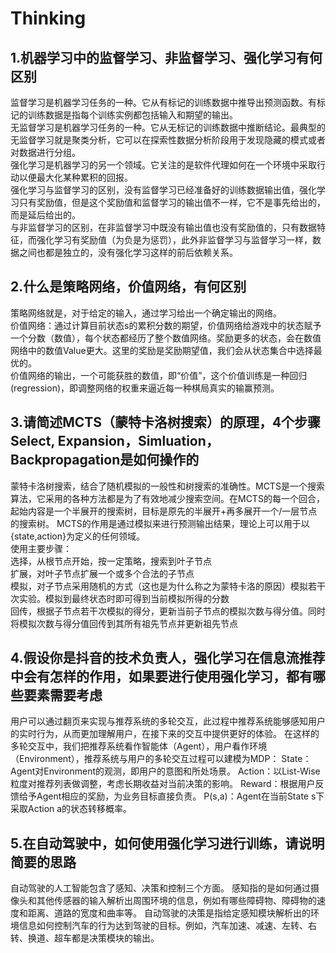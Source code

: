 # Thinking
## 1.机器学习中的监督学习、非监督学习、强化学习有何区别
监督学习是机器学习任务的一种。它从有标记的训练数据中推导出预测函数。有标记的训练数据是指每个训练实例都包括输入和期望的输出。  
无监督学习是机器学习任务的一种。它从无标记的训练数据中推断结论。最典型的无监督学习就是聚类分析，它可以在探索性数据分析阶段用于发现隐藏的模式或者对数据进行分组。  
强化学习是机器学习的另一个领域。它关注的是软件代理如何在一个环境中采取行动以便最大化某种累积的回报。  
强化学习与监督学习的区别，没有监督学习已经准备好的训练数据输出值，强化学习只有奖励值，但是这个奖励值和监督学习的输出值不一样，它不是事先给出的，而是延后给出的。  
与非监督学习的区别，在非监督学习中既没有输出值也没有奖励值的，只有数据特征，而强化学习有奖励值（为负是为惩罚），此外非监督学习与监督学习一样，数据之间也都是独立的，没有强化学习这样的前后依赖关系。  

## 2.什么是策略网络，价值网络，有何区别
策略网络就是，对于给定的输入，通过学习给出一个确定输出的网络。  
价值网络：通过计算目前状态s的累积分数的期望，价值网络给游戏中的状态赋予一个分数（数值），每个状态都经历了整个数值网络。奖励更多的状态，会在数值网络中的数值Value更大。这里的奖励是奖励期望值，我们会从状态集合中选择最优的。  
价值网络的输出，一个可能获胜的数值，即“价值”，这个价值训练是一种回归(regression)，即调整网络的权重来逼近每一种棋局真实的输赢预测。

## 3.请简述MCTS（蒙特卡洛树搜索）的原理，4个步骤Select,  Expansion，Simluation，Backpropagation是如何操作的
蒙特卡洛树搜索，结合了随机模拟的一般性和树搜索的准确性。MCTS是一个搜索算法，它采用的各种方法都是为了有效地减少搜索空间。在MCTS的每一个回合，起始内容是一个半展开的搜索树，目标是原先的半展开+再多展开一个/一层节点的搜索树。
MCTS的作用是通过模拟来进行预测输出结果，理论上可以用于以{state,action}为定义的任何领域。  
使用主要步骤：  
选择，从根节点开始，按一定策略，搜索到叶子节点  
扩展，对叶子节点扩展一个或多个合法的子节点  
模拟，对子节点采用随机的方式（这也是为什么称之为蒙特卡洛的原因）模拟若干次实验。模拟到最终状态时即可得到当前模拟所得的分数  
回传，根据子节点若干次模拟的得分，更新当前子节点的模拟次数与得分值。同时将模拟次数与得分值回传到其所有祖先节点并更新祖先节点  

## 4.假设你是抖音的技术负责人，强化学习在信息流推荐中会有怎样的作用，如果要进行使用强化学习，都有哪些要素需要考虑
用户可以通过翻页来实现与推荐系统的多轮交互，此过程中推荐系统能够感知用户的实时行为，从而更加理解用户，在接下来的交互中提供更好的体验。
在这样的多轮交互中，我们把推荐系统看作智能体（Agent），用户看作环境（Environment），推荐系统与用户的多轮交互过程可以建模为MDP：
State：Agent对Environment的观测，即用户的意图和所处场景。
Action：以List-Wise粒度对推荐列表做调整，考虑长期收益对当前决策的影响。
Reward：根据用户反馈给予Agent相应的奖励，为业务目标直接负责。
P(s,a)：Agent在当前State s下采取Action a的状态转移概率。

## 5.在自动驾驶中，如何使用强化学习进行训练，请说明简要的思路
自动驾驶的人工智能包含了感知、决策和控制三个方面。
感知指的是如何通过摄像头和其他传感器的输入解析出周围环境的信息，例如有哪些障碍物、障碍物的速度和距离、道路的宽度和曲率等。
自动驾驶的决策是指给定感知模块解析出的环境信息如何控制汽车的行为达到驾驶的目标。例如，汽车加速、减速、左转、右转、换道、超车都是决策模块的输出。